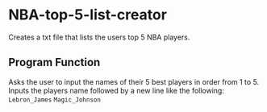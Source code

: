 # NBA-top-5-list-creator
Creates a txt file that lists the users top 5 NBA players.
## Program Function
Asks the user to input the names of their 5 best players in order from 1 to 5. 
Inputs the players name followed by a new line like the following: 
```Lebron_James```
```Magic_Johnson```
